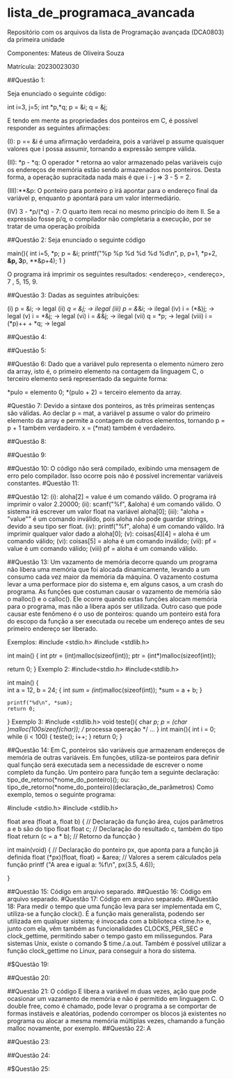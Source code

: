 # **lista_de_programaca_avancada**

Repositório com os arquivos da lista de Programação avançada (DCA0803) da primeira unidade

Componentes: Mateus de Oliveira Souza

Matrícula: 20230023030


##Questão 1:

Seja enunciado o seguinte código:

int i=3, j=5;
int *p,*q;
p = &i;
q = &j;

E tendo em mente as propriedades dos ponteiros em C, é possível responder as seguintes afirmações:

(I): p == &i é uma afirmação verdadeira, pois a variável p assume quaisquer valores que i possa assumir, tornando a expressão sempre válida.

(II): *p - *q: O operador * retorna ao valor armazenado pelas variáveis cujo os endereços de memória estão sendo armazenados nos ponteiros. Desta forma, a operação supracitada nada mais é que i - j => 3 - 5 = 2.

(III):**&p: O ponteiro para ponteiro p irá apontar para o endereço final da variável p, enquanto p apontará para um valor intermediário.

(IV) 3 - *p/(*q) - 7: O quarto item recai no mesmo princípio do item II. Se a expressão fosse p/q, o compilador não completaria a execução, por se tratar de uma operação proibida


##Questão 2:
Seja enunciado o seguinte código

main(){
  int i=5, *p;
  p = &i;
  printf("%p %p %d %d %d %d\n", p, p+1, *p+2, **&p, 3**p, **&p+4);
1
}

O programa irá imprimir os seguintes resultados:
<endereço>, <endereço>, 7 , 5, 15, 9.

##Questão 3:
Dadas as seguintes atribuições:

(i) p = &i; -> legal
(ii) *q = &j; -> ilegal
(iii) p = &*&i; -> ilegal
(iv) i = (*&)j; -> legal
(v) i = *&j; -> legal
(vi) i = *&*&j; -> ilegal
(vii) q = *p; -> legal
(viii) i = (*p)++ + *q; -> legal

##Questão 4: 



##Questão 5:


##Questão 6:
Dado que a variável pulo representa o elemento número zero da array, isto é, o primeiro elemento na contagem da linguagem C, o terceiro elemento será representado da seguinte forma:

*pulo = elemento 0;
*(pulo + 2) =  terceiro elemento da array.

#Questão 7:
Devido a sintaxe dos ponteiros, as três primeiras sentenças são válidas. Ao declar p = mat, a variável p assume o valor do primeiro elemento da array e permite a contagem de outros elementos, tornando p = p + 1 também verdadeiro. x = (*mat) também é verdadeiro.

##Questão 8:



##Questão 9:


##Questão 10:
O código não será compilado, exibindo uma mensagem de erro pelo compilador. Isso ocorre pois não é possível incrementar variáveis constantes.
#Questão 11:

##Questão 12:
(i): aloha[2] = value é um comando válido. O programa irá imprimir o valor 2.20000;
(ii): scanf("%f", &aloha) é um comando válido. O sistema irá escrever um valor float na variável aloha[0];
(iii): "aloha = "value"" é um comando inválido, pois aloha não pode guardar strings, devido a seu tipo ser float.
(iv): printf("%f", aloha) é um comando válido. Irá imprimir qualquer valor dado a aloha[0];
(v): coisas[4][4] = aloha é um comando válido;
(vi): coisas[5] = aloha é um comando inválido;
(vii): pf = value é um comando válido;
(viii) pf = aloha é um comando válido.

##Questão 13: 
Um vazamento de memória decorre quando um programa não libera uma memória que foi alocada dinamicamente, levando a um consumo cada vez maior da memória da máquina. O vazamento costuma levar a uma performace pior do sistema e, em alguns casos, a um crash do programa.
As funções que costuman causar o vazamento de memória são o malloc() e o calloc(). Ele ocorre quando estas funções alocam memória para o programa, mas não a libera após ser utilizada. Outro caso que pode causar este fenômeno é o uso de ponteiros: quando um ponteiro está fora do escopo da função a ser executada ou recebe um endereço antes de seu primeiro endereço ser liberado.

Exemplos: 
#include <stdio.h>
#include <stdlib.h>

int main() {
    int ptr = (int)malloc(sizeof(int));
    ptr = (int*)malloc(sizeof(int));

return 0;
}
Exemplo 2:
#include<stdio.h>
#include<stdlib.h>

int main()
{   
    int a = 12, b = 24; 
    {
        int *sum = (int*)malloc(sizeof(int));
        *sum = a + b;
    }
   
    printf("%d\n", *sum);
    return 0;
}
Exemplo 3: 
#include <stdlib.h>
void teste(){
 char *p;
 p = (char *)malloc(100*sizeof(char));
 /* processa operação */
 ...
}
int main(){
 int i = 0;
 while (i < 100) {
 teste();
 i++;
 }
 return 0;
}

##Questão 14:
Em C, ponteiros são variáveis que armazenam endereços de memória de outras variáveis. Em funções, utiliza-se ponteiros para definir qual função será executada sem a necessidade de escrever o nome completo da função.
Um ponteiro para função tem a seguinte declaração:
tipo_de_retorno(*nome_do_ponteiro)();
ou: tipo_de_retorno(*nome_do_ponteiro)(declaração_de_parâmetros)
Como exemplo, temos o seguinte programa:

#include <stdio.h>
#include <stdlib.h>

float area (float a, float b) {
// Declaração da função área, cujos parâmetros a e b são do tipo float
    float c;
// Declaração do resultado c, também do tipo float
    return (c = a * b);
// Retorno da funcção
}

int main(void) {
    // Declaração do ponteiro px, que aponta para a função já definida
    float (*px)(float, float) = &area; 
    // Valores a serem cálculados pela função
    printf ("A area e igual a: %f\n", px(3.5, 4.6));

}

##Questão 15:
Código em arquivo separado.
##Questão 16:
Código em arquivo separado.
#Questão 17:
Código em arquivo separado.
##Questão 18:
Para medir o tempo que uma função leva para ser implementada em C, utiliza-se a função clock(). É a função mais generalista, podendo ser utilizada em qualquer sistema; é invocada com a biblioteca <time.h> e, junto com ela, vêm também as funcionalidades CLOCKS_PER_SEC e clock_gettime, permitindo saber o tempo gasto em milissegundos. Para sistemas Unix, existe o comando $ time./.a.out. Também é possível utilizar a função clock_gettime no Linux, para conseguir a hora do sistema.

#$Questão 19:
 

##Questão 20:

##Questão 21:
O código E libera a variável m duas vezes, ação que pode ocasionar um vazamento de memória e não é permitido em linguagem C. O double free, como é chamado, pode levar o programa a se comportar de formas instáveis e aleatórias, podendo corromper os blocos já existentes no programa ou alocar a mesma memória múltiplas vezes, chamando a função malloc novamente, por exemplo.
##Questão 22:
A

##Questão 23:



##Questão 24:


#$Questão 25: